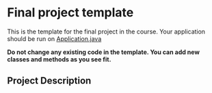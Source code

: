 Final project template 
======================
This is the template for the final project in the course. Your application should be run on [Application.java](src%2Fedu%2Fnajah%2Fcap%2Fdata%2FApplication.java)

**Do not change any existing code in the template. You can add new classes and methods as you see fit.**

## Project Description
